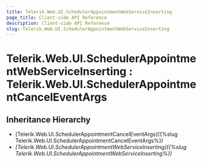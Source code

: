 ```yaml
---
title: Telerik.Web.UI.SchedulerAppointmentWebServiceInserting
page_title: Client-side API Reference
description: Client-side API Reference
slug: Telerik.Web.UI.SchedulerAppointmentWebServiceInserting
---
```


# Telerik.Web.UI.SchedulerAppointmentWebServiceInserting  : Telerik.Web.UI.SchedulerAppointmentCancelEventArgs

## Inheritance Hierarchy

* [Telerik.Web.UI.SchedulerAppointmentCancelEventArgs]({%slug Telerik.Web.UI.SchedulerAppointmentCancelEventArgs%})
* *[Telerik.Web.UI.SchedulerAppointmentWebServiceInserting]({%slug Telerik.Web.UI.SchedulerAppointmentWebServiceInserting%})*